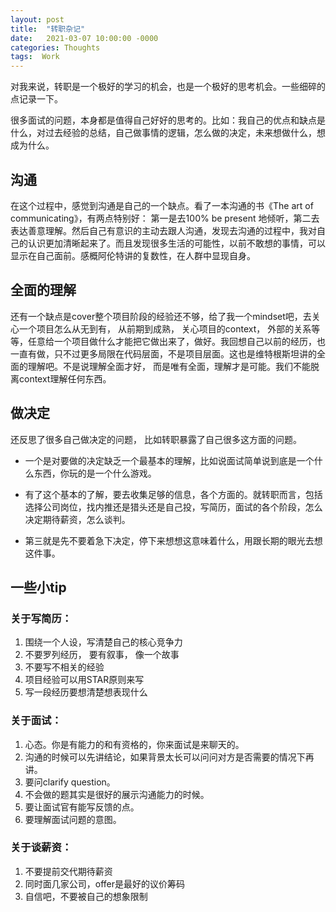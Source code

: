 ```yaml
---
layout: post
title:  "转职杂记"
date:   2021-03-07 10:00:00 -0000
categories: Thoughts
tags:  Work
---
```


对我来说，转职是一个极好的学习的机会，也是一个极好的思考机会。一些细碎的点记录一下。

很多面试的问题，本身都是值得自己好好的思考的。比如：我自己的优点和缺点是什么，对过去经验的总结，自己做事情的逻辑，怎么做的决定，未来想做什么，想成为什么。


## 沟通
在这个过程中，感觉到沟通是自己的一个缺点。看了一本沟通的书《The art of communicating》，有两点特别好： 第一是去100% be present 地倾听，第二去表达善意理解。然后自己有意识的主动去跟人沟通，发现去沟通的过程中，我对自己的认识更加清晰起来了。而且发现很多生活的可能性，以前不敢想的事情，可以显示在自己面前。感概阿伦特讲的复数性，在人群中显现自身。

## 全面的理解
还有一个缺点是cover整个项目阶段的经验还不够，给了我一个mindset吧，去关心一个项目怎么从无到有， 从前期到成熟， 关心项目的context， 外部的关系等等，任意给一个项目做什么才能把它做出来了，做好。我回想自己以前的经历，也一直有做，只不过更多局限在代码层面，不是项目层面。这也是维特根斯坦讲的全面的理解吧。不是说理解全面才好， 而是唯有全面，理解才是可能。我们不能脱离context理解任何东西。

## 做决定
还反思了很多自己做决定的问题， 比如转职暴露了自己很多这方面的问题。  

-  一个是对要做的决定缺乏一个最基本的理解，比如说面试简单说到底是一个什么东西，你玩的是一个什么游戏。

- 有了这个基本的了解，要去收集足够的信息，各个方面的。就转职而言，包括选择公司岗位，找内推还是猎头还是自己投，写简历，面试的各个阶段，怎么决定期待薪资，怎么谈判。  
- 第三就是先不要着急下决定，停下来想想这意味着什么，用跟长期的眼光去想这件事。

## 一些小tip
### 关于写简历：  
1. 围绕一个人设，写清楚自己的核心竞争力  
2. 不要罗列经历， 要有叙事， 像一个故事  
3. 不要写不相关的经验  
4. 项目经验可以用STAR原则来写  
5. 写一段经历要想清楚想表现什么  

### 关于面试：  
1. 心态。你是有能力的和有资格的，你来面试是来聊天的。  
2. 沟通的时候可以先讲结论，如果背景太长可以问问对方是否需要的情况下再讲。  
3. 要问clarify question。  
4. 不会做的题其实是很好的展示沟通能力的时候。  
5. 要让面试官有能写反馈的点。  
6. 要理解面试问题的意图。  

### 关于谈薪资：  
1. 不要提前交代期待薪资  
2. 同时面几家公司，offer是最好的议价筹码  
3. 自信吧，不要被自己的想象限制
